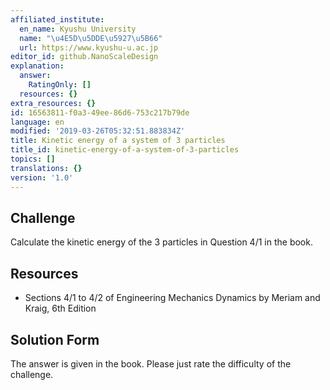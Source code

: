 ```yaml
---
affiliated_institute:
  en_name: Kyushu University
  name: "\u4E5D\u5DDE\u5927\u5B66"
  url: https://www.kyushu-u.ac.jp
editor_id: github.NanoScaleDesign
explanation:
  answer:
    RatingOnly: []
  resources: {}
extra_resources: {}
id: 16563811-f0a3-49ee-86d6-753c217b79de
language: en
modified: '2019-03-26T05:32:51.883834Z'
title: Kinetic energy of a system of 3 particles
title_id: kinetic-energy-of-a-system-of-3-particles
topics: []
translations: {}
version: '1.0'
---
```


## Challenge
Calculate the kinetic energy of the 3 particles in Question 4/1 in the book.


## Resources
- Sections 4/1 to 4/2 of Engineering Mechanics Dynamics by Meriam and Kraig, 6th Edition


## Solution Form
The answer is given in the book. Please just rate the difficulty of the challenge.
